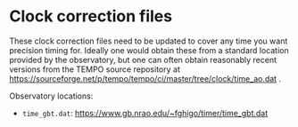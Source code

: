 Clock correction files
======================

These clock correction files need to be updated to cover any time you want precision timing for. Ideally one would obtain these from a standard location provided by the observatory, but one can often obtain reasonably recent versions from the TEMPO source repository at https://sourceforge.net/p/tempo/tempo/ci/master/tree/clock/time_ao.dat .

Observatory locations:

- ``time_gbt.dat``: https://www.gb.nrao.edu/~fghigo/timer/time_gbt.dat
